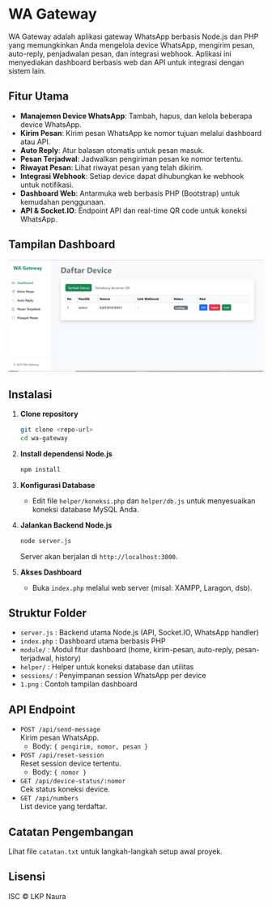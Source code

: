 # WA Gateway

WA Gateway adalah aplikasi gateway WhatsApp berbasis Node.js dan PHP yang memungkinkan Anda mengelola device WhatsApp, mengirim pesan, auto-reply, penjadwalan pesan, dan integrasi webhook. Aplikasi ini menyediakan dashboard berbasis web dan API untuk integrasi dengan sistem lain.

## Fitur Utama

- **Manajemen Device WhatsApp**: Tambah, hapus, dan kelola beberapa device WhatsApp.
- **Kirim Pesan**: Kirim pesan WhatsApp ke nomor tujuan melalui dashboard atau API.
- **Auto Reply**: Atur balasan otomatis untuk pesan masuk.
- **Pesan Terjadwal**: Jadwalkan pengiriman pesan ke nomor tertentu.
- **Riwayat Pesan**: Lihat riwayat pesan yang telah dikirim.
- **Integrasi Webhook**: Setiap device dapat dihubungkan ke webhook untuk notifikasi.
- **Dashboard Web**: Antarmuka web berbasis PHP (Bootstrap) untuk kemudahan penggunaan.
- **API & Socket.IO**: Endpoint API dan real-time QR code untuk koneksi WhatsApp.

## Tampilan Dashboard

![Dashboard WA Gateway](1.png)

## Instalasi

1. **Clone repository**
   ```bash
   git clone <repo-url>
   cd wa-gateway
   ```

2. **Install dependensi Node.js**
   ```bash
   npm install
   ```

3. **Konfigurasi Database**
   - Edit file `helper/koneksi.php` dan `helper/db.js` untuk menyesuaikan koneksi database MySQL Anda.

4. **Jalankan Backend Node.js**
   ```bash
   node server.js
   ```
   Server akan berjalan di `http://localhost:3000`.

5. **Akses Dashboard**
   - Buka `index.php` melalui web server (misal: XAMPP, Laragon, dsb).

## Struktur Folder

- `server.js` : Backend utama Node.js (API, Socket.IO, WhatsApp handler)
- `index.php` : Dashboard utama berbasis PHP
- `module/` : Modul fitur dashboard (home, kirim-pesan, auto-reply, pesan-terjadwal, history)
- `helper/` : Helper untuk koneksi database dan utilitas
- `sessions/` : Penyimpanan session WhatsApp per device
- `1.png` : Contoh tampilan dashboard

## API Endpoint

- `POST /api/send-message`  
  Kirim pesan WhatsApp.
  - Body: `{ pengirim, nomor, pesan }`
- `POST /api/reset-session`  
  Reset session device tertentu.
  - Body: `{ nomor }`
- `GET /api/device-status/:nomor`  
  Cek status koneksi device.
- `GET /api/numbers`  
  List device yang terdaftar.

## Catatan Pengembangan

Lihat file `catatan.txt` untuk langkah-langkah setup awal proyek.

## Lisensi

ISC © LKP Naura 